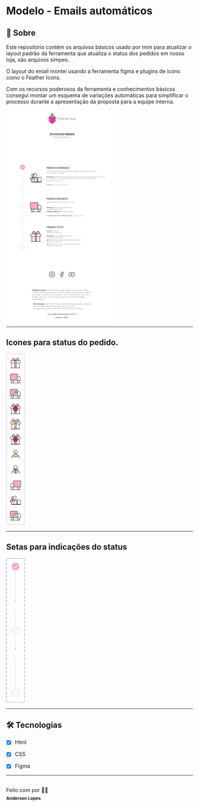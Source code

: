 # Modelo - Emails automáticos


## :page_with_curl: Sobre

<p>
  Este repositório contém os arquivos básicos usado por mim para atualizar o layout padrão da ferramenta que atualiza o status dos pedidos em nosso loja, são arquivos simpes.

  O layout do email montei usando a ferramenta figma e plugins de icons como o Feather Icons. 
  
  Com os recursos poderosos da ferramenta e conhecimentos básicos consegui montar um esquema de variações automáticas para simplificar o processo durante a apresentação da proposta para a equipe interna.
</p>
<img src="https://raw.githubusercontent.com/alopsantos/emails/main/assets/prev-layou-email.jpeg" width="300" style="border-radius: 10px" /><br />
<hr />

## Icones para status do pedido.
<img src="https://raw.githubusercontent.com/alopsantos/emails/main/assets/prev-icones-status.jpeg" width="50" /><br />

<hr />

## Setas para indicações do status
<img src="https://raw.githubusercontent.com/alopsantos/emails/main/assets/prev-icons-check.jpeg" width="50" /><br />

<hr />

## 🛠 Tecnologias

  - [x] Html
  - [x] CSS
  - [x] Figma


---

 <img style="border-radius: 50%;" src="https://avatars.githubusercontent.com/u/4048207?v=4" width="20px;" alt=""/>
 <br />
<span>Feito com por <b />  👋🏽 </span><br>
<sub><b>Anderson Lopes</b></sub> <br><br>